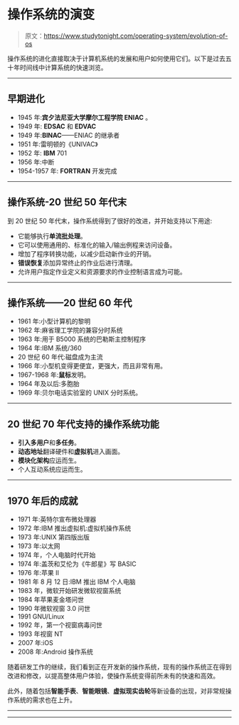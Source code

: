 # 操作系统的演变

> 原文：<https://www.studytonight.com/operating-system/evolution-of-os>

操作系统的进化直接取决于计算机系统的发展和用户如何使用它们。以下是过去五十年时间线中计算系统的快速浏览。

* * *

## 早期进化

*   1945 年:**宾夕法尼亚大学摩尔工程学院 ENIAC** 。
*   1949 年: **EDSAC** 和 **EDVAC**
*   1949 年:**BINAC**——ENIAC 的继承者
*   1951 年:雷明顿的《UNIVAC》
*   1952 年: **IBM** 701
*   1956 年:中断
*   1954-1957 年: **FORTRAN** 开发完成

* * *

## 操作系统-20 世纪 50 年代末

到 20 世纪 50 年代末，操作系统得到了很好的改进，并开始支持以下用途:

*   它能够执行**单流批处理**。
*   它可以使用通用的、标准化的输入/输出例程来访问设备。
*   增加了程序转换功能，以减少启动新作业的开销。
*   **错误恢复**添加异常终止的作业后进行清理。
*   允许用户指定作业定义和资源要求的作业控制语言成为可能。

* * *

## 操作系统——20 世纪 60 年代

*   1961 年:小型计算机的黎明
*   1962 年:麻省理工学院的兼容分时系统
*   1963 年:用于 B5000 系统的巴勒斯主控制程序
*   1964 年:IBM 系统/360
*   20 世纪 60 年代:磁盘成为主流
*   1966 年:小型机变得更便宜，更强大，而且非常有用。
*   1967-1968 年:**鼠标**发明。
*   1964 年及以后:多胞胎
*   1969 年:贝尔电话实验室的 UNIX 分时系统。

* * *

## 20 世纪 70 年代支持的操作系统功能

*   **引入多用户**和**多任务**。
*   **动态地址**翻译硬件和**虚拟机**进入画面。
*   **模块化架构**应运而生。
*   个人互动系统应运而生。

* * *

## 1970 年后的成就

*   1971 年:英特尔宣布微处理器
*   1972 年:IBM 推出虚拟机:虚拟机操作系统
*   1973 年:UNIX 第四版出版
*   1973 年:以太网
*   1974 年，个人电脑时代开始
*   1974 年:盖茨和艾伦为《牛郎星》写 BASIC
*   1976 年:苹果 II
*   1981 年 8 月 12 日:IBM 推出 IBM 个人电脑
*   1983 年，微软开始研发微软视窗系统
*   1984 年苹果麦金塔问世
*   1990 年微软视窗 3.0 问世
*   1991 GNU/Linux
*   1992 年，第一个视窗病毒问世
*   1993 年视窗 NT
*   2007 年:iOS
*   2008 年:Android 操作系统

随着研发工作的继续，我们看到正在开发新的操作系统，现有的操作系统正在得到改进和修改，以提高整体用户体验，使操作系统变得前所未有的快速和高效。

此外，随着包括**智能手表**、**智能眼镜**、**虚拟现实齿轮**等新设备的出现，对非常规操作系统的需求也在上升。

* * *

* * *